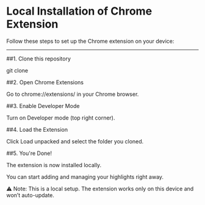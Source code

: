 # Local Installation of Chrome Extension

Follow these steps to set up the Chrome extension on your device:

---

 ##1. Clone this repository

git clone <repository-url>

##2. Open Chrome Extensions

Go to chrome://extensions/ in your Chrome browser.

##3. Enable Developer Mode

Turn on Developer mode (top right corner).

##4. Load the Extension

Click Load unpacked and select the folder you cloned.

##5. You're Done!

The extension is now installed locally.

You can start adding and managing your highlights right away.

⚠️ Note: This is a local setup. The extension works only on this device and won’t auto-update.
